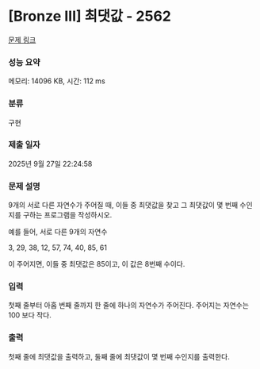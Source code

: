 # [Bronze III] 최댓값 - 2562 

[문제 링크](https://www.acmicpc.net/problem/2562) 

### 성능 요약

메모리: 14096 KB, 시간: 112 ms

### 분류

구현

### 제출 일자

2025년 9월 27일 22:24:58

### 문제 설명

<p style="user-select: auto !important;">9개의 서로 다른 자연수가 주어질 때, 이들 중 최댓값을 찾고 그 최댓값이 몇 번째 수인지를 구하는 프로그램을 작성하시오.</p>

<p style="user-select: auto !important;">예를 들어, 서로 다른 9개의 자연수</p>

<p style="user-select: auto !important;">3, 29, 38, 12, 57, 74, 40, 85, 61</p>

<p style="user-select: auto !important;">이 주어지면, 이들 중 최댓값은 85이고, 이 값은 8번째 수이다.</p>

### 입력 

 <p style="user-select: auto !important;">첫째 줄부터 아홉 번째 줄까지 한 줄에 하나의 자연수가 주어진다. 주어지는 자연수는 100 보다 작다.</p>

### 출력 

 <p style="user-select: auto !important;">첫째 줄에 최댓값을 출력하고, 둘째 줄에 최댓값이 몇 번째 수인지를 출력한다.</p>

